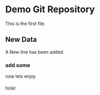 # Demo Git Repository


This is the first file.
## New Data
A New line has been added.
### add some
now lets enjoy
####
hola!
